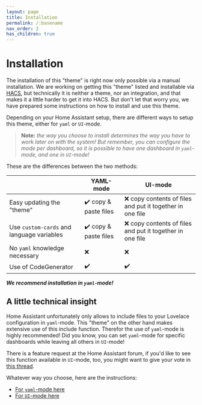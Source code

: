 ```yaml
---
layout: page
title: Installation
permalink: /:basename
nav_order: 2
has_children: true
---
```


# Installation

The installation of this "theme" is right now only possible via a manual installation. We are working on getting this "theme" listed and installable via [HACS](https://hacs.xyz), but technically it is neither a theme, nor an integration, and that makes it a little harder to get it into HACS. But don't let that worry you, we have prepared some instructions on how to install and use this theme. 

Depending on your Home Assistant setup, there are different ways to setup this theme, either for `yaml` or `UI`-mode.  

> **Note:** *the way you choose to install determines the way you have to work later on with the system! But remember, you can configure the mode per dashboard, so it is possible to have one dashboard in `yaml`-mode, and one in `UI`-mode!* 

These are the differences between the two methods:

||YAML-mode|UI-mode|
|---|---|---|
|Easy updating the "theme"|✔️ copy & paste files|❌ copy contents of files and put it together in one file|
|Use `custom-cards` and language variables|✔️ copy & paste files|❌ copy contents of files and put it together in one file|
|No `yaml` knowledge necessary|❌|❌|
|Use of CodeGenerator|✔️|✔️|

***We recommend installation in `yaml`-mode!***

## A little technical insight  
Home Assistant unfortunately only allows to include files to your Lovelace configuration in `yaml`-mode. This "theme" on the other hand makes extensive use of this include function. Therefor the use of `yaml`-mode is highly recommended! Did you know, you can set `yaml`-mode for specific dashboards while leaving all others in `UI`-mode!
 
There is a feature request at the Home Assistant forum, if you'd like to see this function available in `UI`-mode, too, you might want to give your vote in [this thread](https://community.home-assistant.io/t/ability-to-use-include-directives-in-ui-editor/336167?u=paddy0174). 

Whatever way you choose, here are the instructions:  

* [For `yaml`-mode here](/installation/yaml-mode)  
* [For `UI`-mode here](/installation/ui-mode)


